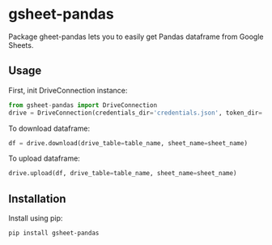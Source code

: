 # gsheet-pandas

Package gheet-pandas lets you to easily get Pandas dataframe from Google Sheets.

## Usage
First, init DriveConnection instance:
```python
from gsheet-pandas import DriveConnection
drive = DriveConnection(credentials_dir='credentials.json', token_dir='token.json')
```

To download dataframe:
```python
df = drive.download(drive_table=table_name, sheet_name=sheet_name)
```

To upload dataframe:
```python
drive.upload(df, drive_table=table_name, sheet_name=sheet_name)
```

## Installation
Install using pip:
```
pip install gsheet-pandas
```
